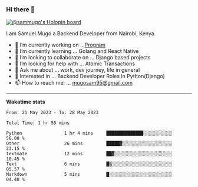 ### Hi there 👋

[![@sammugo's Holopin board](https://holopin.me/sammugo)](https://holopin.io/@sammugo)

I am Samuel Mugo a Backend Developer from Nairobi, Kenya.

<!--
**sam-mugo/sam-mugo** is a ✨ _special_ ✨ repository because its `README.md` (this file) appears on your GitHub profile.
-->



- 🔭 I’m currently working on ...[Program](https://github.com/sam-mugo/program)
- 🌱 I’m currently learning ... Golang and React Native
- 👯 I’m looking to collaborate on ... Django based projects
- 🤔 I’m looking for help with ... Atomic Transactions
- 💬 Ask me about ... work, dev journey, life in general
- 💼 Interested in ... Backend Developer Roles in Python(Django) 
- 📫 How to reach me: ... [mugosam95@gmail.com](mailto:mugosam95@gmail.com)

-------
**Wakatime stats**
<!--START_SECTION:waka-->

```text
From: 21 May 2023 - To: 28 May 2023

Total Time: 1 hr 55 mins

Python                1 hr 4 mins     ██████████████░░░░░░░░░░░   56.08 %
Other                 26 mins         █████▓░░░░░░░░░░░░░░░░░░░   23.15 %
textmate              12 mins         ██▓░░░░░░░░░░░░░░░░░░░░░░   10.45 %
Text                  6 mins          █▒░░░░░░░░░░░░░░░░░░░░░░░   05.57 %
Markdown              5 mins          █░░░░░░░░░░░░░░░░░░░░░░░░   04.48 %
```

<!--END_SECTION:waka-->





